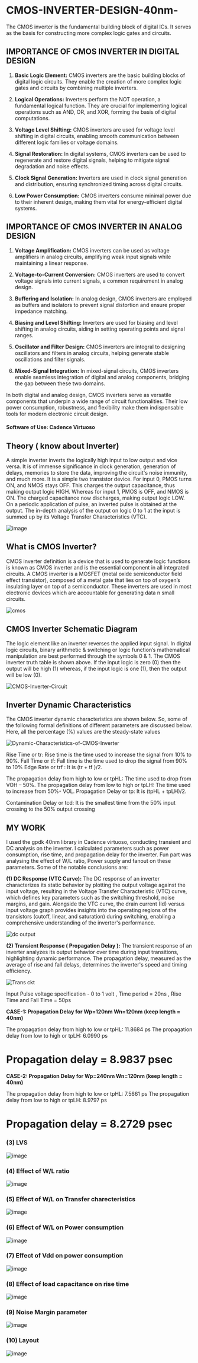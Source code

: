 # CMOS-INVERTER-DESIGN-40nm-
The CMOS inverter is the fundamental building block of digital ICs. It serves as the basis for constructing more complex logic gates and circuits.


## IMPORTANCE OF CMOS INVERTER IN DIGITAL DESIGN

1. **Basic Logic Element:** CMOS inverters are the basic building blocks of digital logic circuits. They enable the creation of more complex logic gates and circuits by combining multiple inverters.

2. **Logical Operations:** Inverters perform the NOT operation, a fundamental logical function. They are crucial for implementing logical operations such as AND, OR, and XOR, forming the basis of digital computations.

3. **Voltage Level Shifting:** CMOS inverters are used for voltage level shifting in digital circuits, enabling smooth communication between different logic families or voltage domains.

4. **Signal Restoration:** In digital systems, CMOS inverters can be used to regenerate and restore digital signals, helping to mitigate signal degradation and noise effects.

5. **Clock Signal Generation:** Inverters are used in clock signal generation and distribution, ensuring synchronized timing across digital circuits.

6. **Low Power Consumption:** CMOS inverters consume minimal power due to their inherent design, making them vital for energy-efficient digital systems.

## IMPORTANCE OF CMOS INVERTER IN ANALOG DESIGN

1. **Voltage Amplification:** CMOS inverters can be used as voltage amplifiers in analog circuits, amplifying weak input signals while maintaining a linear response.

2. **Voltage-to-Current Conversion:** CMOS inverters are used to convert voltage signals into current signals, a common requirement in analog design.

3. **Buffering and Isolation:** In analog design, CMOS inverters are employed as buffers and isolators to prevent signal distortion and ensure proper impedance matching.

4. **Biasing and Level Shifting:** Inverters are used for biasing and level shifting in analog circuits, aiding in setting operating points and signal ranges.

5. **Oscillator and Filter Design:** CMOS inverters are integral to designing oscillators and filters in analog circuits, helping generate stable oscillations and filter signals.

6. **Mixed-Signal Integration:** In mixed-signal circuits, CMOS inverters enable seamless integration of digital and analog components, bridging the gap between these two domains.

In both digital and analog design, CMOS inverters serve as versatile components that underpin a wide range of circuit functionalities. Their low power consumption, robustness, and flexibility make them indispensable tools for modern electronic circuit design.

#### Software of Use: Cadence Virtuoso

## Theory ( know about Inverter)
A simple inverter inverts the logically high input to low output and vice versa. It is of immense significance in clock generation, generation of delays, memories to store the data, improving the circuit's noise immunity, and much more. It is a simple two transistor device. For input 0, PMOS turns ON, and NMOS stays OFF. This charges the output capacitance, thus making output logic HIGH. Whereas for input 1, PMOS is OFF, and NMOS is ON. The charged capacitance now discharges, making output logic LOW. On a periodic application of pulse, an inverted pulse is obtained at the output. The in-depth analysis of the output on logic 0 to 1 at the input is summed up by its Voltage Transfer Characteristics (VTC).

![image](https://github.com/user-attachments/assets/6536dafe-d8a7-4307-96b0-57857fb546b5)



## What is CMOS Inverter?

CMOS inverter definition is a device that is used to generate logic functions is known as CMOS inverter and is the essential component in all integrated circuits. A CMOS inverter is a MOSFET (metal oxide semiconductor field effect transistor), composed of a metal gate that lies on top of oxygen’s insulating layer on top of a semiconductor. These inverters are used in most electronic devices which are accountable for generating data n small circuits.

![cmos](https://github.com/Rahulprakash77/CMOS-INVERTER-DESIGN-/assets/130161648/6c2dc6a6-cc44-43f4-a1b9-54401752d7b9)


## CMOS Inverter Schematic Diagram

The logic element like an inverter reverses the applied input signal. In digital logic circuits, binary arithmetic & switching or logic function’s mathematical manipulation are best performed through the symbols 0 & 1. The CMOS inverter truth table is shown above. If the input logic is zero (0) then the output will be high (1) whereas, if the input logic is one (1), then the output will be low (0).

![CMOS-Inverter-Circuit](https://github.com/Rahulprakash77/CMOS-INVERTER-DESIGN-/assets/130161648/3604d303-3762-4a75-964f-e26f110329f1)

## Inverter Dynamic Characteristics

The CMOS inverter dynamic characteristics are shown below. So, some of the following formal definitions of different parameters are discussed below. Here, all the percentage (%) values are the steady-state values

![Dynamic-Characteristics-of-CMOS-Inverter](https://github.com/Rahulprakash77/CMOS-INVERTER-DESIGN-/assets/130161648/987134c6-beae-4ee9-a833-bb57e0db2df3)

Rise Time or tr: Rise time is the time used to increase the signal from 10% to 90%.
Fall Time or tf: Fall time is the time used to drop the signal from 90% to 10%
Edge Rate or trf : It is (tr + tf )/2.

The propagation delay from high to low or tpHL: The time used to drop from VOH – 50%.
The propagation delay from low to high or tpLH: The time used to increase from 50%- VOL.
Propagation Delay or tp: It is (tpHL + tpLH)/2.

Contamination Delay or tcd: It is the smallest time from the 50% input crossing to the 50% output crossing

## MY WORK 

I used the gpdk 40nm library in Cadence virtuoso, conducting transient and DC analysis on the inverter. I calculated parameters such as power consumption, rise time, and propagation delay for the inverter.
Fun part was analysing the effect of W/L ratio, Power supply and fanout on these parameters. Some of the notable conclusions are:



**(1) DC Response (VTC Curve):**
The DC response of an inverter characterizes its static behavior by plotting the output voltage against the input voltage, resulting in the Voltage Transfer Characteristic (VTC) curve, which defines key parameters such as the switching threshold, noise margins, and gain. Alongside the VTC curve, the drain current (Id) versus input voltage graph provides insights into the operating regions of the transistors (cutoff, linear, and saturation) during switching, enabling a comprehensive understanding of the inverter's performance.

![dc output](https://github.com/user-attachments/assets/eb19b4fc-d56b-43ec-8721-6f92a25a686e)


**(2) Transient Response ( Propagation Delay ):**
The transient response of an inverter analyzes its output behavior over time during input transitions, highlighting dynamic performance. The propagation delay, measured as the average of rise and fall delays, determines the inverter's speed and timing efficiency.

![Trans ckt](https://github.com/user-attachments/assets/6bc1b62c-151d-444b-908f-373a9f040e36)

Input Pulse voltage specification - 0 to 1 volt , Time period = 20ns , Rise Time and Fall Time = 50ps

**CASE-1:  Propagation Delay for Wp=120nm Wn=120nm (keep length = 40nm)**

The propagation delay from high to low or tpHL: 11.8684 ps
The propagation delay from low to high or tpLH: 6.0990 ps
# Propagation delay = 8.9837 psec 

**CASE-2:  Propagation Delay for Wp=240nm Wn=120nm (keep length = 40nm)**

The propagation delay from high to low or tpHL: 7.5661 ps
The propagation delay from low to high or tpLH: 8.9797 ps
# Propagation delay = 8.2729 psec 


### (3) LVS

![image](https://github.com/Rahulprakash77/CMOS-INVERTER-DESIGN-/assets/130161648/f536f938-2b71-44cf-8f29-7a67ad754a3e)

### (4) Effect of W/L ratio
![image](https://github.com/Rahulprakash77/CMOS-INVERTER-DESIGN-/assets/130161648/ce2fc74a-7068-42c9-aa7f-9e8c0933164c)

### (5) Effect of W/L on Transfer charecteristics

![image](https://github.com/Rahulprakash77/CMOS-INVERTER-DESIGN-/assets/130161648/0d18fb88-b305-4ac4-b7d4-801ae2c579b2)
### (6) Effect of W/L on Power consumption
![image](https://github.com/Rahulprakash77/CMOS-INVERTER-DESIGN-/assets/130161648/ef8dd65e-c751-416d-b72a-f348a65d5be8)
### (7) Effect of Vdd on power consumption
![image](https://github.com/Rahulprakash77/CMOS-INVERTER-DESIGN-/assets/130161648/d1ab45e3-041f-47c4-99b9-a9c8a28f507e)

### (8) Effect of load capacitance on rise time
![image](https://github.com/Rahulprakash77/CMOS-INVERTER-DESIGN-/assets/130161648/911da1cc-a54a-488b-9a6b-1720f2f94af4)

### (9) Noise Margin parameter
![image](https://github.com/Rahulprakash77/CMOS-INVERTER-DESIGN-/assets/130161648/f225c53c-a186-4604-ae54-24ecf12a4016)

### (10) Layout
![image](https://github.com/Rahulprakash77/CMOS-INVERTER-DESIGN-/assets/130161648/5a15f023-bfce-48c4-8c33-c29c1a9c713e)
